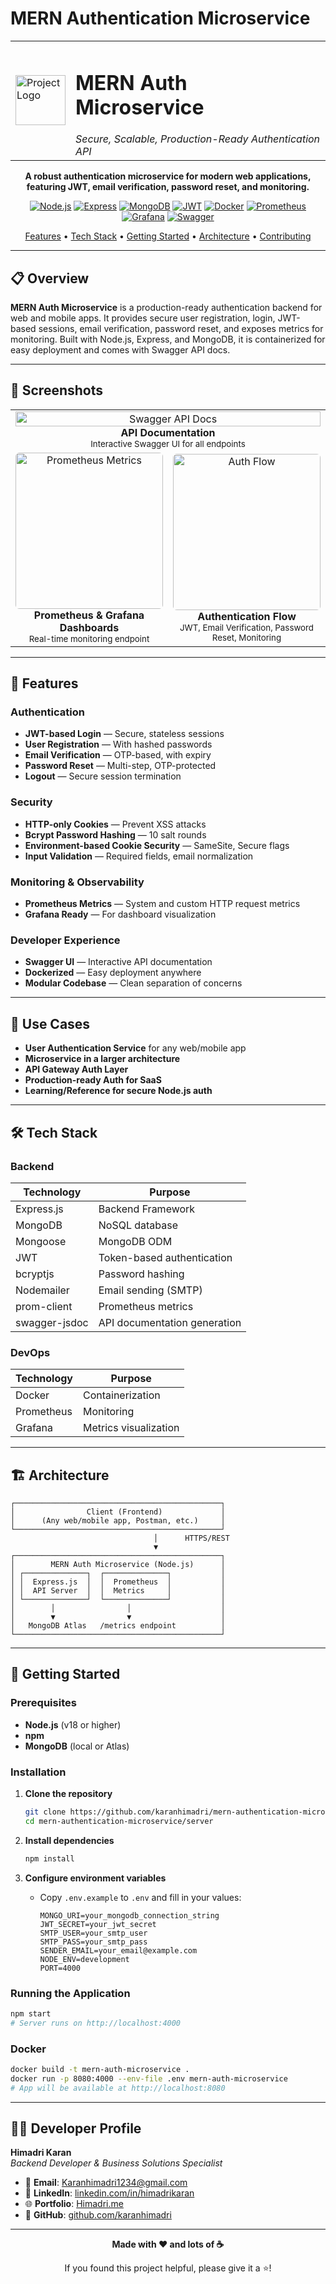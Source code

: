 # MERN Authentication Microservice

<div align="center">

<table>
	<tr>
		<td><img src="./screenshots/logo.png" alt="Project Logo" width="80"/></td>
		<td>
			<h1>MERN Auth Microservice</h1>
			<em>Secure, Scalable, Production-Ready Authentication API</em>
		</td>
	</tr>
</table>

**A robust authentication microservice for modern web applications, featuring JWT, email verification, password reset, and monitoring.**

[![Node.js](https://img.shields.io/badge/Node.js-18.x-339933?logo=node.js)](https://nodejs.org/)
[![Express](https://img.shields.io/badge/Express-4.x-000000?logo=express&logoColor=white)](https://expressjs.com/)
[![MongoDB](https://img.shields.io/badge/MongoDB-6.x-47A248?logo=mongodb)](https://mongodb.com/)
[![JWT](https://img.shields.io/badge/JWT-Auth-ffb400?logo=jsonwebtokens)](https://jwt.io/)
[![Docker](https://img.shields.io/badge/Docker-Ready-2496ED?logo=docker)](https://www.docker.com/)
[![Prometheus](https://img.shields.io/badge/Prometheus-Metrics-E6522C?logo=prometheus)](https://prometheus.io/)
[![Grafana](https://img.shields.io/badge/Grafana-Dashboard-F46800?logo=grafana)](https://grafana.com/)
[![Swagger](https://img.shields.io/badge/Swagger-UI-85EA2D?logo=swagger)](https://swagger.io/)

[Features](#-features) • [Tech Stack](#-tech-stack) • [Getting Started](#-getting-started) • [Architecture](#-architecture) • [Contributing](#-contributing)

</div>

---

## 📋 Overview

**MERN Auth Microservice** is a production-ready authentication backend for web and mobile apps. It provides secure user registration, login, JWT-based sessions, email verification, password reset, and exposes metrics for monitoring. Built with Node.js, Express, and MongoDB, it is containerized for easy deployment and comes with Swagger API docs.

---

## 📸 Screenshots

<table width="100%">
	<tr>
		<td align="center" colspan="3">
			<img src="./screenshots//swagger.png" style="width:100%;" alt="Swagger API Docs"/><br/>
			<b>API Documentation</b><br/>
			<sub>Interactive Swagger UI for all endpoints</sub>
		</td>
	</tr>
	<tr>
  <td align="center" width="50%">
    <img src="./screenshots/metrics.png" 
         alt="Prometheus Metrics"
         style="width:100%; height:250px; object-fit:cover; border-radius:6px;" /><br/>
    <b>Prometheus & Grafana Dashboards</b><br/>
    <sub>Real-time monitoring endpoint</sub>
  </td>
  <td align="center" width="50%">
    <img src="./screenshots/auth_architech.png" 
         alt="Auth Flow"
         style="width:100%; height:250px; object-fit:cover; border-radius:6px;" /><br/>
    <b>Authentication Flow</b><br/>
    <sub>JWT, Email Verification, Password Reset, Monitoring</sub>
  </td>
</tr>
</table>

---

## 🌟 Features

### Authentication
- **JWT-based Login** — Secure, stateless sessions
- **User Registration** — With hashed passwords
- **Email Verification** — OTP-based, with expiry
- **Password Reset** — Multi-step, OTP-protected
- **Logout** — Secure session termination

### Security
- **HTTP-only Cookies** — Prevent XSS attacks
- **Bcrypt Password Hashing** — 10 salt rounds
- **Environment-based Cookie Security** — SameSite, Secure flags
- **Input Validation** — Required fields, email normalization

### Monitoring & Observability
- **Prometheus Metrics** — System and custom HTTP request metrics
- **Grafana Ready** — For dashboard visualization

### Developer Experience
- **Swagger UI** — Interactive API documentation
- **Dockerized** — Easy deployment anywhere
- **Modular Codebase** — Clean separation of concerns

---

## 🎯 Use Cases

- **User Authentication Service** for any web/mobile app
- **Microservice in a larger architecture**
- **API Gateway Auth Layer**
- **Production-ready Auth for SaaS**
- **Learning/Reference for secure Node.js auth**

---

## 🛠 Tech Stack

### Backend
| Technology      | Purpose                                 |
|-----------------|-----------------------------------------|
| Express.js      | Backend Framework                       |
| MongoDB         | NoSQL database                          |
| Mongoose        | MongoDB ODM                             |
| JWT             | Token-based authentication              |
| bcryptjs        | Password hashing                        |
| Nodemailer      | Email sending (SMTP)                    |
| prom-client     | Prometheus metrics                      |
| swagger-jsdoc   | API documentation generation            |

### DevOps
| Technology      | Purpose                                 |
|-----------------|-----------------------------------------|
| Docker          | Containerization                        |
| Prometheus      | Monitoring                              |
| Grafana         | Metrics visualization                   |

---

## 🏗 Architecture

```
┌──────────────────────────────────────────────┐
│                Client (Frontend)             │
│      (Any web/mobile app, Postman, etc.)     │
└──────────────────────────────────────────────┘
								│      HTTPS/REST
								▼
┌──────────────────────────────────────────────┐
│        MERN Auth Microservice (Node.js)      │
│ ┌──────────────┐  ┌──────────────┐           │
│ │  Express.js  │  │  Prometheus  │           │
│ │  API Server  │  │  Metrics     │           │
│ └──────────────┘  └──────────────┘           │
│        │                │                    │
│        ▼                ▼                    │
│   MongoDB Atlas   /metrics endpoint          │
└──────────────────────────────────────────────┘
```

---

## 🚀 Getting Started

### Prerequisites

- **Node.js** (v18 or higher)
- **npm**
- **MongoDB** (local or Atlas)

### Installation

1. **Clone the repository**
	 ```bash
	 git clone https://github.com/karanhimadri/mern-authentication-microservice.git
	 cd mern-authentication-microservice/server
	 ```

2. **Install dependencies**
	 ```bash
	 npm install
	 ```

3. **Configure environment variables**
	 - Copy `.env.example` to `.env` and fill in your values:
		 ```env
		 MONGO_URI=your_mongodb_connection_string
		 JWT_SECRET=your_jwt_secret
		 SMTP_USER=your_smtp_user
		 SMTP_PASS=your_smtp_pass
		 SENDER_EMAIL=your_email@example.com
		 NODE_ENV=development
		 PORT=4000
		 ```

### Running the Application

```bash
npm start
# Server runs on http://localhost:4000
```

### Docker

```bash
docker build -t mern-auth-microservice .
docker run -p 8080:4000 --env-file .env mern-auth-microservice
# App will be available at http://localhost:8080
```

---

## 👨‍💻 Developer Profile

**Himadri Karan**  
*Backend Developer & Business Solutions Specialist*

- 📧 **Email**: [Karanhimadri1234@gmail.com](mailto:Karanhimadri1234@gmail.com)
- 💼 **LinkedIn**: [linkedin.com/in/himadrikaran](https://linkedin.com/in/himadrikaran)
- 🌐 **Portfolio**: [Himadri.me](https://himadri.me/)
- 🐙 **GitHub**: [github.com/karanhimadri](https://github.com/karanhimadri)

---

<div align="center">

**Made with ❤️ and lots of ☕**

If you found this project helpful, please give it a ⭐️!

</div>
